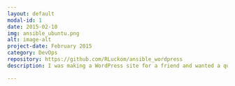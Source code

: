 ```yaml
---
layout: default
modal-id: 1
date: 2015-02-10
img: ansible_ubuntu.png
alt: image-alt
project-date: February 2015
category: DevOps
repository: https://github.com/RLuckom/ansible_wordpress
description: I was making a WordPress site for a friend and wanted a quick way to deploy the work in progress to a DigitalOcean droplet. This ansible playbook takes a mysqldump and .tgz of a wp-content directory and recreates the site on a fresh Ubuntu 14.x install in one step.

---
```

